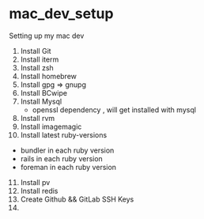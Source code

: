 # mac_dev_setup
Setting up my mac dev

1. Install Git
2. Install iterm
3. Install zsh
4. Install homebrew
5. Install gpg => gnupg
6. Install BCwipe
7. Install Mysql
   - openssl dependency , will get installed with mysql
8. Install rvm
9. Install imagemagic
10. Install latest ruby-versions
   - bundler in each ruby version
   - rails in each ruby version
   - foreman in each ruby version
11. Install pv
12. Install redis
13. Create Github && GitLab SSH Keys
14.

